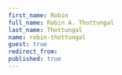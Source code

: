 ```yaml
---
first_name: Robin
full_name: Robin A. Thottungal
last_name: Thottungal
name: robin-thottungal
guest: true
redirect_from: 
published: true
---
```


